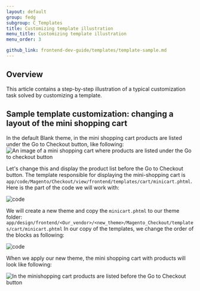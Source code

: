 ```yaml
---
layout: default  
group: fedg
subgroup: C_Templates
title: Customizing template illustration
menu_title: Customizing template illustration
menu_order: 3

github_link: frontend-dev-guide/templates/template-sample.md
---
```

<h2>Overview</h2>

This article contains a step-by-step illustration of a typical customization task solved by customizing a template.


<h2>Sample template customization: changing a layout of the mini shopping cart</h2>
In the default Blank theme, in the mini shopping cart products are listed under the Go to Checkout button, like following:
<img src="{{ site.baseurl }}common/images/inherit_mini1.png" alt="An image of a mini shopping cart where products are listed under the Go to checkout button">

Let's change this and display the product list before the Go to Checkout button. 
The template responsible for displaying the mini-shopping cart is `app/code/Magento/Checkout/view/frontend/templates/cart/minicart.phtml`.
Here is the part of the code we will work with:

<img src="{{site.baseurl}}common/images/templ_overview_code1.png" alt="code">


We will create a new theme and copy the `minicart.phtml` to our theme folder:
`app/design/frontend/<Our_vendor>/<new_theme>/Magento_Checkout/templates/cart/minicart.phtml`
In our copy of the templates, we change the order of the blocks as following:

<img src="{{site.baseurl}}common/images/templ_overview_code2.png" alt="code">

When we apply our new theme, the mini shopping cart with products will look like following:

<img src="{{site.baseurl}}common/images/inherit_mini2.png" alt="In the minishopping cart products are listed before the Go to Checkout button ">


